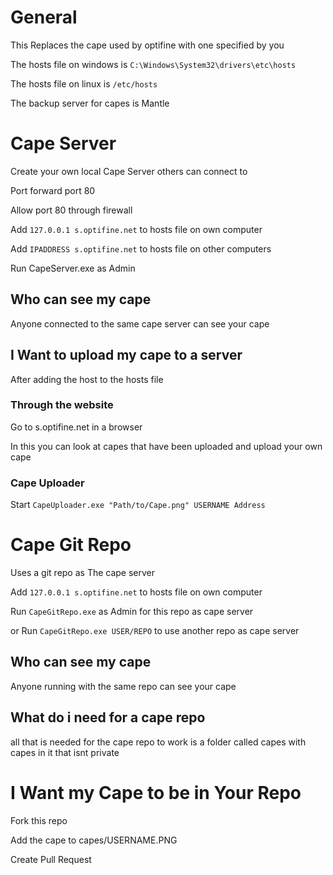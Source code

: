 # General
This Replaces the cape used by optifine with one specified by you

The hosts file on windows is `C:\Windows\System32\drivers\etc\hosts`

The hosts file on linux is `/etc/hosts`

The backup server for capes is Mantle

# Cape Server
Create your own local Cape Server others can connect to

Port forward port 80

Allow port 80 through firewall

Add `127.0.0.1 s.optifine.net` to hosts file on own computer

Add `IPADDRESS s.optifine.net` to hosts file on other computers

Run CapeServer.exe as Admin

## Who can see my cape
Anyone connected to the same cape server can see your cape

## I Want to upload my cape to a server
After adding the host to the hosts file

### Through the website
Go to s.optifine.net in a browser

In this you can look at capes that have been uploaded and upload your own cape

### Cape Uploader
Start `CapeUploader.exe "Path/to/Cape.png" USERNAME Address`

# Cape Git Repo
Uses a git repo as The cape server

Add `127.0.0.1 s.optifine.net` to hosts file on own computer

Run `CapeGitRepo.exe` as Admin for this repo as cape server

or Run `CapeGitRepo.exe USER/REPO` to use another repo as cape server

## Who can see my cape
Anyone running with the same repo can see your cape

## What do i need for a cape repo
all that is needed for the cape repo to work is a folder called capes with capes in it that isnt private

# I Want my Cape to be in Your Repo
Fork this repo

Add the cape to capes/USERNAME.PNG

Create Pull Request